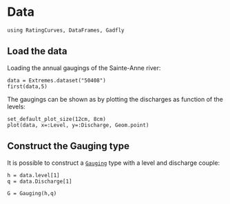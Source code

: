 # Data

```@setup SainteAnne
using RatingCurves, DataFrames, Gadfly
```

## Load the data

Loading the annual gaugings of the Sainte-Anne river:
```@example SainteAnne
data = Extremes.dataset("50408")
first(data,5)
```

The gaugings can be shown as by plotting the discharges as function of the levels:
```@example SainteAnne
set_default_plot_size(12cm, 8cm)
plot(data, x=:Level, y=:Discharge, Geom.point)
```

## Construct the Gauging type

It is possible to construct a [`Gauging`](@ref) type with a level and discharge couple:
```@example SainteAnne
h = data.level[1]
q = data.Discharge[1]

G = Gauging(h,q)    
```
